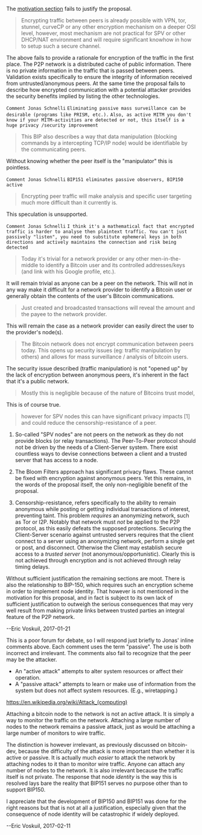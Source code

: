 The [motivation section](https://github.com/bitcoin/bips/blob/master/bip-0151.mediawiki#motivation) fails to justify the proposal.

> Encrypting traffic between peers is already possible with VPN, tor, stunnel, curveCP or any other encryption mechanism on a deeper OSI level, however, most mechanism are not practical for SPV or other DHCP/NAT environment and will require significant knowhow in how to setup such a secure channel.

The above fails to provide a rationale for encryption of the traffic in the first place. The P2P network is a distributed cache of public information. There is no private information in the traffic that is passed between peers. Validation exists specifically to ensure the integrity of information received from untrusted/anonymous peers. At the same time the proposal fails to describe how encrypted communication with a potential attacker provides the security benefits implied by listing the other technologies.

`Comment Jonas Schnelli`
`Eliminating passive mass surveillance can be desirable (programs like PRISM, etc.).`
`Also, as active MITM you don't know if your MITM-activities are detected or not, this itself is a huge privacy /security improvement`

> This BIP also describes a way that data manipulation (blocking commands by a intercepting TCP/IP node) would be identifiable by the communicating peers.

Without knowing whether the peer itself is the "manipulator" this is pointless.

`Comment Jonas Schnelli`
`BIP151 eliminates passive observers, BIP150 active`

> Encrypting peer traffic will make analysis and specific user targeting much more difficult than it currently is.

This speculation is unsupported.

`Comment Jonas Schnelli`
`I think it's a mathematical fact that encrypted traffic is harder to analyse then plaintext traffic. You can't just passively "listen", you need to substitute ephemeral keys in both directions and actively maintains the connection and risk being detected`

> Today it's trivial for a network provider or any other men-in-the-middle to identify a Bitcoin user and its controlled addresses/keys (and link with his Google profile, etc.).

It will remain trivial as anyone can be a peer on the network. This will not in any way make it difficult for a network provider to identify a Bitcoin user or generally obtain the contents of the user's Bitcoin communications.

> Just created and broadcasted transactions will reveal the amount and the payee to the network provider.

This will remain the case as a network provider can easily direct the user to the provider's node(s).

> The Bitcoin network does not encrypt communication between peers today. This opens up security issues (eg: traffic manipulation by others) and allows for mass surveillance / analysis of bitcoin users.

The security issue described (traffic manipulation) is not "opened up" by the lack of encryption between anonymous peers, it's inherent in the fact that it's a public network.

> Mostly this is negligible because of the nature of Bitcoins trust model,

This is of course true.

> however for SPV nodes this can have significant privacy impacts [1] and could reduce the censorship-resistance of a peer.

1. So-called "SPV nodes" are not peers on the network as they do not provide blocks (or relay transactions). The Peer-To-Peer protocol should not be driven by the needs of a Client-Server system. There exist countless ways to devise connections between a client and a trusted server that has access to a node.

2. The Bloom Filters approach has significant privacy flaws. These cannot be fixed with encryption against anonymous peers. Yet this remains, in the words of the proposal itself, the only non-negligible benefit of the proposal.

3. Censorship-resistance, refers specifically to the ability to remain anonymous while posting or getting individual transactions of interest, preventing taint. This problem *requires* an anonymizing network, such as Tor or I2P. Notably that network must *not* be applied to the P2P protocol, as this easily defeats the supposed protections. Securing the Client-Server scenario against untrusted servers requires that the client connect to a server using an anonymizing network, perform a single get or post, and disconnect. Otherwise the Client may establish secure access to a *trusted server* (not anonymous/opportunistic). Clearly this is not achieved through encryption and is not achieved through relay timing delays.

Without sufficient justification the remaining sections are moot. There is also the relationship to BIP-150, which requires such an encryption scheme in order to implement node identity. That however is not mentioned in the motivation for this proposal, and in fact is subject to its own lack of sufficient justification to outweigh the serious consequences that may very well result from making private links between trusted parties an integral feature of the P2P network.

--Eric Voskuil, 2017-01-21

This is a poor forum for debate, so I will respond just briefly to Jonas' inline comments above. Each comment uses the term "passive". The use is both incorrect and irrelevant. The comments also fail to recognize that the peer may be the attacker.

* An "active attack" attempts to alter system resources or affect their operation.
* A "passive attack" attempts to learn or make use of information from the system but does not affect system resources. (E.g., wiretapping.)

https://en.wikipedia.org/wiki/Attack_(computing)

Attaching a bitcoin node to the network is not an active attack. It is simply a way to monitor the traffic on the network. Attaching a large number of nodes to the network remains a passive attack, just as would be attaching a large number of monitors to wire traffic.

The distinction is however irrelevant, as previously discussed on bitcoin-dev, because the difficulty of the attack is more important than whether it is active or passive. It is actually much *easier* to attack the network by attaching nodes to it than to monitor wire traffic. Anyone can attach any number of nodes to the network. It is also irrelevant because the traffic itself is not private. The response that node *identity* is the way this is resolved lays bare the reality that BIP151 serves no purpose other than to support BIP150.

I appreciate that the development of BIP150 and BIP151 was done for the right reasons but that is not at all a justification, especially given that the consequence of node identity will be catastrophic if widely deployed.

--Eric Voskuil, 2017-02-11